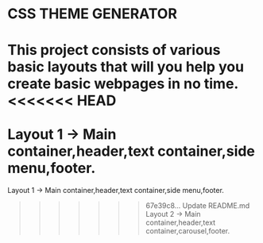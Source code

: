 # CSS THEME GENERATOR
This project consists of various basic layouts that will you help you create basic webpages in no time.
<<<<<<< HEAD
<br><br>
Layout 1 -> Main container,header,text container,side menu,footer.
<br>
=======
Layout 1 -> Main container,header,text container,side menu,footer.
>>>>>>> 67e39c8... Update README.md
Layout 2 ->  Main container,header,text container,carousel,footer.
